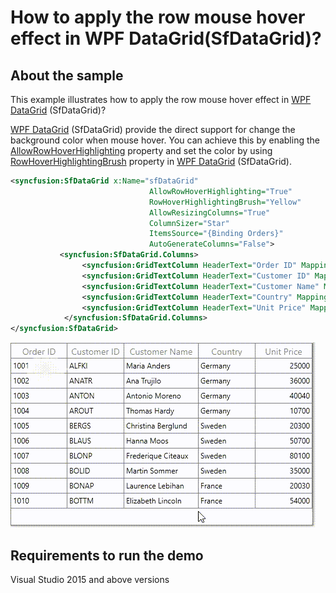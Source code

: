 # How to apply the row mouse hover effect in WPF DataGrid(SfDataGrid)?

## About the sample
This example illustrates how to apply the row mouse hover effect in [WPF DataGrid](https://www.syncfusion.com/wpf-ui-controls/datagrid) (SfDataGrid)?

[WPF DataGrid](https://www.syncfusion.com/wpf-ui-controls/datagrid) (SfDataGrid) provide the direct support for change the background color when mouse hover. You can achieve this by enabling the [AllowRowHoverHighlighting](https://help.syncfusion.com/cr/cref_files/wpf/Syncfusion.SfGrid.WPF~Syncfusion.UI.Xaml.Grid.SfDataGrid~AllowRowHoverHighlighting.html) property and set the color by using [RowHoverHighlightingBrush](https://help.syncfusion.com/cr/cref_files/wpf/Syncfusion.SfGrid.WPF~Syncfusion.UI.Xaml.Grid.SfDataGrid~RowHoverHighlightingBrush.html) property in [WPF DataGrid](https://help.syncfusion.com/cr/cref_files/wpf/Syncfusion.SfGrid.WPF~Syncfusion.UI.Xaml.Grid.SfDataGrid.html) (SfDataGrid).

```XML
<syncfusion:SfDataGrid x:Name="sfDataGrid"
                               AllowRowHoverHighlighting="True"
                               RowHoverHighlightingBrush="Yellow"
                               AllowResizingColumns="True"
                               ColumnSizer="Star"                              
                               ItemsSource="{Binding Orders}"                                                             
                               AutoGenerateColumns="False">
           <syncfusion:SfDataGrid.Columns>
                <syncfusion:GridTextColumn HeaderText="Order ID" MappingName="OrderID"/>
                <syncfusion:GridTextColumn HeaderText="Customer ID" MappingName="CustomerID" />
                <syncfusion:GridTextColumn HeaderText="Customer Name" MappingName="CustomerName" />
                <syncfusion:GridTextColumn HeaderText="Country" MappingName="Country" />
                <syncfusion:GridTextColumn HeaderText="Unit Price" MappingName="UnitPrice" TextAlignment="Right"/>
            </syncfusion:SfDataGrid.Columns>
</syncfusion:SfDataGrid>

```

![Row mouse hover effect in SfDataGrid](RowMouseOver.gif)

## Requirements to run the demo
Visual Studio 2015 and above versions

